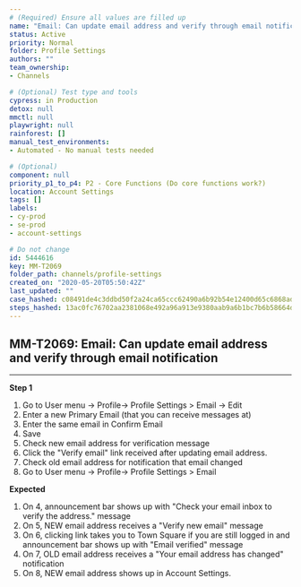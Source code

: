 ```yaml
---
# (Required) Ensure all values are filled up
name: "Email: Can update email address and verify through email notification"
status: Active
priority: Normal
folder: Profile Settings
authors: ""
team_ownership: 
- Channels

# (Optional) Test type and tools
cypress: in Production
detox: null
mmctl: null
playwright: null
rainforest: []
manual_test_environments: 
- Automated - No manual tests needed

# (Optional)
component: null
priority_p1_to_p4: P2 - Core Functions (Do core functions work?)
location: Account Settings
tags: []
labels: 
- cy-prod
- se-prod
- account-settings

# Do not change
id: 5444616
key: MM-T2069
folder_path: channels/profile-settings
created_on: "2020-05-20T05:50:42Z"
last_updated: ""
case_hashed: c08491de4c3ddbd50f2a24ca65ccc62490a6b92b54e12400d65c6868ad79517fe48748c420376579381e589463d9fbb6
steps_hashed: 13ac0fc76702aa2381068e492a96a913e9380aab9a6b1bc7b6b58664d272ca04819a526387aad2d71798cf5a7127ede5
---
```


## MM-T2069: Email: Can update email address and verify through email notification

---

**Step 1**

1. Go to User menu -> Profile-> Profile Settings > Email -> Edit
2. Enter a new Primary Email (that you can receive messages at)
3. Enter the same email in Confirm Email
4. Save
5. Check new email address for verification message
6. Click the "Verify email" link received after updating email address.
7. Check old email address for notification that email changed
8. Go to User menu -> Profile-> Profile Settings > Email

**Expected**

1. On 4, announcement bar shows up with "Check your email inbox to verify the address." message
2. On 5, NEW email address receives a "Verify new email" message
3. On 6, clicking link takes you to Town Square if you are still logged in and announcement bar shows up with "Email verified" message
4. On 7, OLD email address receives a "Your email address has changed" notification
5. On 8, NEW email address shows up in Account Settings.
